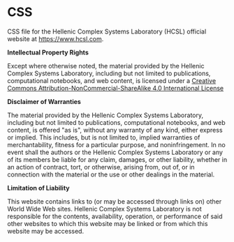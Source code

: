 # CSS
 
CSS file for the Hellenic Complex Systems Laboratory (HCSL) official website at https://www.hcsl.com.

**Intellectual Property Rights**

Except where otherwise noted, the material provided by the Hellenic Complex Systems Laboratory, including but not limited to publications, computational notebooks, and web content, is licensed under a [Creative Commons Attribution-NonCommercial-ShareAlike 4.0 International License](https://creativecommons.org/licenses/by-nc-sa/4.0/)

**Disclaimer of Warranties**

The material provided by the Hellenic Complex Systems Laboratory, including but not limited to publications, computational notebooks, and web content, is offered "as is", without any warranty of any kind, either express or implied. This includes, but is not limited to, implied warranties of merchantability, fitness for a particular purpose, and noninfringement. In no event shall the authors or the Hellenic Complex Systems Laboratory or any of its members be liable for any claim, damages, or other liability, whether in an action of contract, tort, or otherwise, arising from, out of, or in connection with the material or the use or other dealings in the material.

**Limitation of Liability**

This website contains links to (or may be accessed through links on) other World Wide Web sites. Hellenic Complex Systems Laboratory is not responsible for the contents, availability, operation, or performance of said other websites to which this website may be linked or from which this website may be accessed.